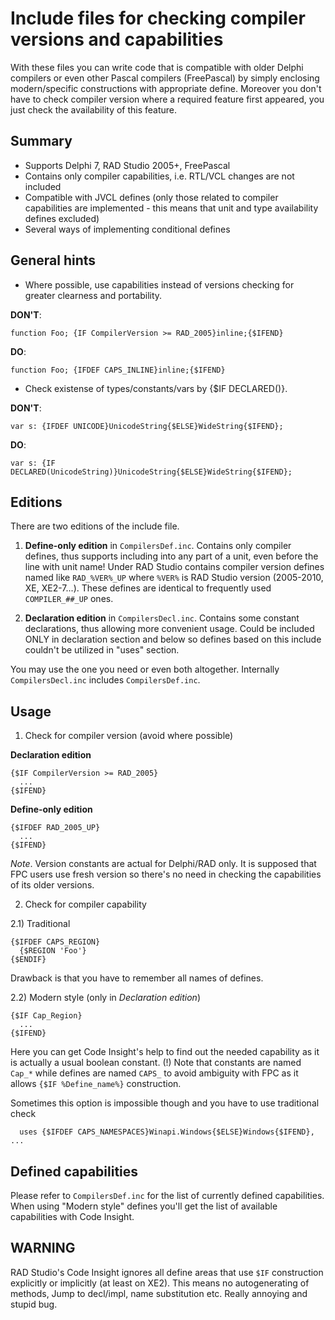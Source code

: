 Include files for checking compiler versions and capabilities
=============================================================

With these files you can write code that is compatible with older Delphi compilers or even other Pascal compilers (FreePascal) by simply enclosing modern/specific constructions with appropriate define. Moreover you don't have to check compiler version where a required feature first appeared, you just check the availability of this feature.

Summary
-------
- Supports Delphi 7, RAD Studio 2005+, FreePascal
- Contains only compiler capabilities, i.e. RTL/VCL changes are not included
- Compatible with JVCL defines (only those related to compiler capabilities are implemented - this means that unit and type availability defines excluded)
- Several ways of implementing conditional defines

General hints
-------------
- Where possible, use capabilities instead of versions checking for greater clearness and portability.

**DON'T**:
```delphi
function Foo; {IF CompilerVersion >= RAD_2005}inline;{$IFEND}
```

**DO**:
```delphi
function Foo; {IFDEF CAPS_INLINE}inline;{$IFEND}
```

- Check existense of types/constants/vars by {$IF DECLARED()}.

**DON'T**:
```delphi
var s: {IFDEF UNICODE}UnicodeString{$ELSE}WideString{$IFEND};
```

**DO**:
```delphi
var s: {IF DECLARED(UnicodeString)}UnicodeString{$ELSE}WideString{$IFEND};
```

Editions
--------

There are two editions of the include file.

1) **Define-only edition** in `CompilersDef.inc`.
Contains only compiler defines, thus supports including into any part of a unit, even before the line with unit name! Under RAD Studio contains compiler version defines named like `RAD_%VER%_UP` where `%VER%` is RAD Studio version (2005-2010, XE, XE2-7...). These defines are identical to frequently used `COMPILER_##_UP` ones.

2) **Declaration edition** in `CompilersDecl.inc`.
Contains some constant declarations, thus allowing more convenient usage. Could be included ONLY in declaration section and below so defines based on this include couldn't be utilized in "uses" section.

You may use the one you need or even both altogether. Internally `CompilersDecl.inc` includes `CompilersDef.inc`.

Usage
-----

1) Check for compiler version (avoid where possible)

**Declaration edition**

```delphi
{$IF CompilerVersion >= RAD_2005}
  ...
{$IFEND}
```

**Define-only edition**

```delphi
{$IFDEF RAD_2005_UP}
  ...
{$IFEND}
  ```

*Note*. Version constants are actual for Delphi/RAD only. It is supposed that FPC users use fresh version so there's no need in checking the capabilities of its older versions.

2) Check for compiler capability

2.1) Traditional

```delphi
{$IFDEF CAPS_REGION}
  {$REGION 'Foo'}
{$ENDIF}
```

Drawback is that you have to remember all names of defines.

2.2) Modern style (only in *Declaration edition*)

```delphi
{$IF Cap_Region}
  ...
{$IFEND}
```

Here you can get Code Insight's help to find out the needed capability as it is actually a usual boolean constant.
(!) Note that constants are named `Cap_*` while defines are named `CAPS_` to avoid ambiguity with FPC as it allows `{$IF %Define_name%}` construction.

Sometimes this option is impossible though and you have to use traditional check

```delphi
  uses {$IFDEF CAPS_NAMESPACES}Winapi.Windows{$ELSE}Windows{$IFEND}, ...
```

Defined capabilities
--------------------

Please refer to `CompilersDef.inc` for the list of currently defined capabilities. When using "Modern style" defines you'll get the list of available capabilities with Code Insight.

WARNING
-------

RAD Studio's Code Insight ignores all define areas that use `$IF` construction explicitly or implicitly (at least on XE2). This means no autogenerating of methods, Jump to decl/impl, name substitution etc. Really annoying and stupid bug.